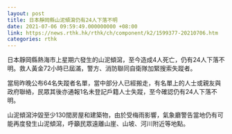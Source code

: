 ```yaml
---
layout: post
title: 日本靜岡縣山泥傾瀉仍有24人下落不明
date: 2021-07-06 09:59:49.000000000 +08:00
link: https://news.rthk.hk/rthk/ch/component/k2/1599377-20210706.htm
categories: rthk
---
```


日本靜岡縣熱海市上星期六發生的山泥傾瀉，至今造成4人死亡，仍有24人下落不明。救人黃金72小時已屆滿，警方、消防聯同自衛隊加緊搜索失蹤者。

當局昨晚公布64名失蹤者名單，當中部分人已經搬走，有名單上的人士或親友與政府聯絡，民眾其後亦通報1名未登記戶籍人士失蹤，至今確認仍有24人下落不明。

山泥傾瀉沖毀至少130間房屋和建築物，由於受梅雨影響，氣象廳警告當地仍有可能再度發生山泥傾瀉，呼籲民眾遠離山崖、山坡、河川附近等地點。
